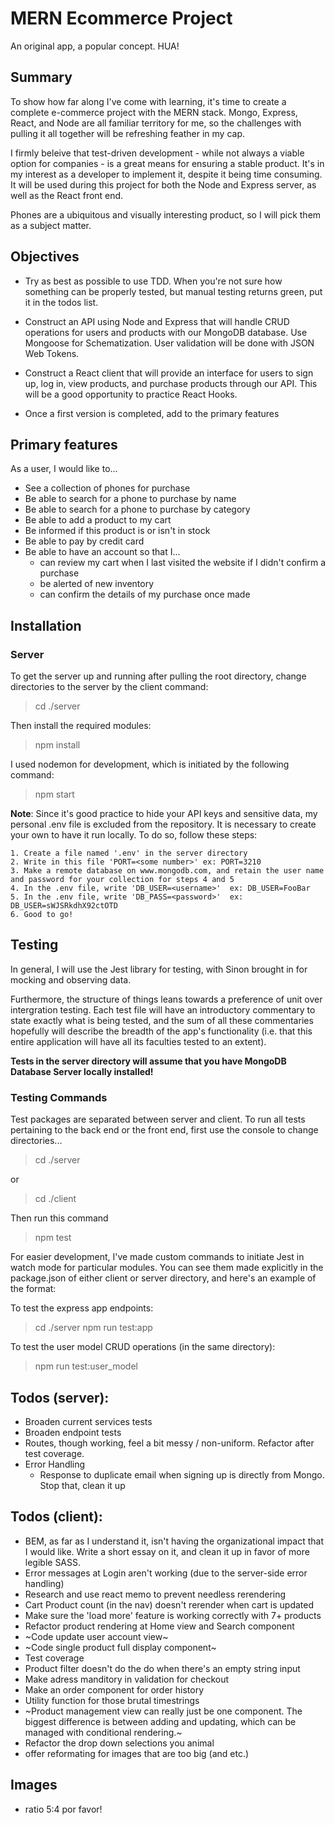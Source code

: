 # MERN Ecommerce Project

An original app, a popular concept. HUA!

## Summary

To show how far along I've come with learning, it's time to create a complete e-commerce project with the MERN stack. Mongo, Express, React, and Node are all familiar territory for me, so the challenges with pulling it all together will be refreshing feather in my cap.

I firmly beleive that test-driven development - while not always a viable option for companies - is a great means for ensuring a stable product. It's in my interest as a developer to implement it, despite it being time consuming. It will be used during this project for both the Node and Express server, as well as the React front end.

Phones are a ubiquitous and visually interesting product, so I will pick them as a subject matter.

## Objectives

- Try as best as possible to use TDD. When you're not sure how something can be properly tested, but manual testing returns green, put it in the todos list.

- Construct an API using Node and Express that will handle CRUD operations for users and products with our MongoDB database. Use Mongoose for Schematization. User validation will be done with JSON Web Tokens.

- Construct a React client that will provide an interface for users to sign up, log in, view products, and purchase products through our API. This will be a good opportunity to practice React Hooks.

- Once a first version is completed, add to the primary features

## Primary features

As a user, I would like to...

- See a collection of phones for purchase
- Be able to search for a phone to purchase by name
- Be able to search for a phone to purchase by category
- Be able to add a product to my cart
- Be informed if this product is or isn't in stock
- Be able to pay by credit card
- Be able to have an account so that I...
  - can review my cart when I last visited the website if I didn't confirm a purchase
  - be alerted of new inventory
  - can confirm the details of my purchase once made

## Installation

### Server

To get the server up and running after pulling the root directory, change directories to the server by the client command:

> cd ./server

Then install the required modules:

> npm install

I used nodemon for development, which is initiated by the following command:

> npm start

**Note**: Since it's good practice to hide your API keys and sensitive data, my personal .env file is excluded from the repository. It is necessary to create your own to have it run locally. To do so, follow these steps:

    1. Create a file named '.env' in the server directory
    2. Write in this file 'PORT=<some number>' ex: PORT=3210
    3. Make a remote database on www.mongodb.com, and retain the user name and password for your collection for steps 4 and 5
    4. In the .env file, write 'DB_USER=<username>'  ex: DB_USER=FooBar
    5. In the .env file, write 'DB_PASS=<password>'  ex: DB_USER=sWJSRkdhX92ctOTD
    6. Good to go!

## Testing

In general, I will use the Jest library for testing, with Sinon brought in for mocking and observing data.

Furthermore, the structure of things leans towards a preference of unit over intergration testing. Each test file will have an introductory commentary to state exactly what is being tested, and the sum of all these commentaries hopefully will describe the breadth of the app's functionality (i.e. that this entire application will have all its faculties tested to an extent).

**Tests in the server directory will assume that you have MongoDB Database Server locally installed!**

### Testing Commands

Test packages are separated between server and client. To run all tests pertaining to the back end or the front end, first use the console to change directories...

> cd ./server

or

> cd ./client

Then run this command

> npm test

For easier development, I've made custom commands to initiate Jest in watch mode for particular modules. You can see them made explicitly in the package.json of either client or server directory, and here's an example of the format:

To test the express app endpoints:

> cd ./server
> npm run test:app

To test the user model CRUD operations (in the same directory):

> npm run test:user_model

## Todos (server):

- Broaden current services tests
- Broaden endpoint tests
- Routes, though working, feel a bit messy / non-uniform. Refactor after test coverage.
- Error Handling
  - Response to duplicate email when signing up is directly from Mongo. Stop that, clean it up

## Todos (client):

- BEM, as far as I understand it, isn't having the organizational impact that I would like. Write a short essay on it, and clean it up in favor of more legible SASS.
- Error messages at Login aren't working (due to the server-side error handling)
- Research and use react memo to prevent needless rerendering
- Cart Product count (in the nav) doesn't rerender when cart is updated
- Make sure the 'load more' feature is working correctly with 7+ products
- Refactor product rendering at Home view and Search component
- ~Code update user account view~
- ~Code single product full display component~
- Test coverage
- Product filter doesn't do the do when there's an empty string input
- Make adress manditory in validation for checkout
- Make an order component for order history
- Utility function for those brutal timestrings
- ~Product management view can really just be one component. The biggest difference is between adding and updating, which can be managed with conditional rendering.~
- Refactor the drop down selections you animal
- offer reformating for images that are too big (and etc.)

## Images

- ratio 5:4 por favor!
